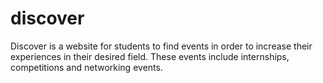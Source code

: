 # discover
Discover is a website for students to find events in order to increase their experiences in their desired field. These events include internships, competitions and networking events.
